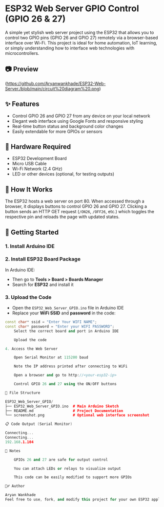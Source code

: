 # ESP32 Web Server GPIO Control (GPIO 26 & 27)

A simple yet stylish web server project using the ESP32 that allows you to control two GPIO pins (GPIO 26 and GPIO 27) remotely via a browser-based interface over Wi-Fi. This project is ideal for home automation, IoT learning, or simply understanding how to interface web technologies with microcontrollers.

## 📷 Preview
(https://github.com/Aryanwankhade/ESP32-Web-Server./blob/main/circuit%20diagram%20.png)

## ✨ Features

- Control GPIO 26 and GPIO 27 from any device on your local network
- Elegant web interface using Google Fonts and responsive styling
- Real-time button status and background color changes
- Easily extendable for more GPIOs or sensors

## 🔧 Hardware Required

- ESP32 Development Board
- Micro USB Cable
- Wi-Fi Network (2.4 GHz)
- LED or other devices (optional, for testing outputs)

## 🧠 How It Works

The ESP32 hosts a web server on port 80. When accessed through a browser, it displays buttons to control GPIO 26 and GPIO 27. Clicking a button sends an HTTP GET request (`/ON26`, `/OFF26`, etc.) which toggles the respective pin and reloads the page with updated states.

## 🚀 Getting Started

### 1. Install Arduino IDE

### 2. Install ESP32 Board Package

In Arduino IDE:

- Then go to **Tools > Board > Boards Manager**
- Search for **ESP32** and install it

### 3. Upload the Code

- Open the `ESP32_Web_Server_GPIO.ino` file in Arduino IDE
- Replace your **WiFi SSID** and **password** in the code:
```cpp
const char* ssid = "Enter Your WIFI NAME";
const char* password = "Enter your WIFI PASSWORD";
    Select the correct board and port in Arduino IDE

    Upload the code

4. Access the Web Server

    Open Serial Monitor at 115200 baud

    Note the IP address printed after connecting to WiFi

    Open a browser and go to http://<your-esp32-ip>

    Control GPIO 26 and 27 using the ON/OFF buttons

📁 File Structure

ESP32_Web_Server_GPIO/
├── ESP32_Web_Server_GPIO.ino  # Main Arduino Sketch
├── README.md                  # Project Documentation
└── screenshot.png             # Optional web interface screenshot

📋 Code Output (Serial Monitor)

Connecting...
Connecting...
192.168.1.104

📌 Notes

    GPIOs 26 and 27 are safe for output control

    You can attach LEDs or relays to visualize output

    This code can be easily modified to support more GPIOs

🙋‍♂️ Author

Aryan Wankhade
Feel free to use, fork, and modify this project for your own ESP32 applications.

